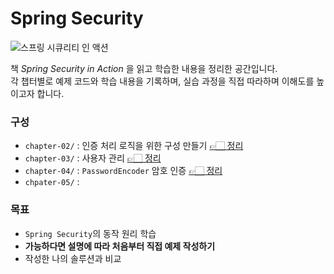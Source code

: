 # Spring Security

![스프링 시큐리티 인 액션](https://contents.kyobobook.co.kr/sih/fit-in/458x0/pdt/9791158393519.jpg)

책 *Spring Security in Action* 을 읽고 학습한 내용을 정리한 공간입니다.   
각 챕터별로 예제 코드와 학습 내용을 기록하며, 실습 과정을 직접 따라하며 이해도를 높이고자 합니다.

### 구성

- `chapter-02/` : 인증 처리 로직을 위한 구성 만들기 [👉🏻 정리](https://github.com/jaewoo9797/spring-security-make/wiki/02%E2%80%90%EC%9D%B8%EC%A6%9D-%EC%B2%98%EB%A6%AC-%EB%A1%9C%EC%A7%81)
- `chapter-03/` : 사용자 관리 [👉🏻 정리](https://github.com/jaewoo9797/spring-security-make/wiki/03%E2%80%90%EC%82%AC%EC%9A%A9%EC%9E%90-%EA%B4%80%EB%A6%AC)
- `chapter-04/` : `PasswordEncoder` 암호 인증 [👉🏻 정리](https://github.com/jaewoo9797/spring-security-make/wiki/04_PasswordEncoder)
- `chpater-05/` :

### 목표
- `Spring Security`의 동작 원리 학습
- **가능하다면 설명에 따라 처음부터 직접 예제 작성하기**
- 작성한 나의 솔루션과 비교

